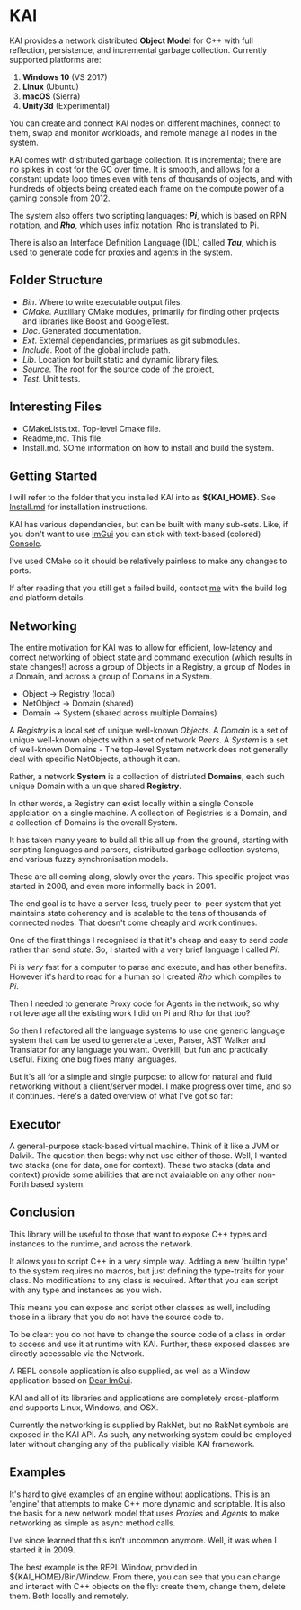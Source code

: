 # KAI

KAI provides a network distributed **Object Model** for C++ with full reflection, persistence, and incremental garbage collection. Currently supported platforms are:

1. **Windows 10** (VS 2017)
1. **Linux** (Ubuntu)
1. **macOS** (Sierra)
1. **Unity3d** (Experimental)

You can create and connect KAI nodes on different machines, connect to them, swap and monitor workloads, and remote manage all nodes in the system.

KAI comes with distributed garbage collection. It is incremental; there are no spikes in cost for the GC over time. It is smooth, and allows for a constant update loop times even with tens of thousands of objects, and with hundreds of objects being created each frame on the compute power of a gaming console from 2012.

The system also offers two scripting languages: ***Pi***, which is based on RPN notation, and ***Rho***, which uses infix notation. Rho is translated to Pi.

There is also an Interface Definition Language (IDL) called ***Tau***, which is used to generate code for proxies and agents in the system.

## Folder Structure

* *Bin*. Where to write executable output files.
* *CMake*. Auxillary CMake modules, primarily for finding other projects and libraries like Boost and GoogleTest.
* *Doc*. Generated documentation.
* *Ext*. External dependancies, primariues as git submodules.
* *Include*. Root of the global include path.
* *Lib*. Location for built static and dynamic library files.
* *Source*. The root for the source code of the project, 
* *Test*. Unit tests.

## Interesting Files

* CMakeLists.txt. Top-level Cmake file.
* Readme,md. This file.
* Install.md. SOme information on how to install and build the system.


## Getting Started

I will refer to the folder that you installed KAI into as **${KAI\_HOME}**. See [Install.md](Install.md) for installation instructions.

KAI has various dependancies, but can be built with many sub-sets. Like, if you don't want to use [ImGui](https://github.com/ocornut/imgui) you can stick with text-based (colored) [Console](Source/App/Console).

I've used CMake so it should be relatively painless to make any changes to ports.

If after reading that you still get a failed build, contact [me](matilto:christian.schladetsch@gmail.com) with the build log and platform details.

## Networking

The entire motivation for KAI was to allow for efficient, low-latency and correct networking of object state and command execution (which results in state changes!) across a group of Objects in a Registry, a group of Nodes in a Domain, and across a group of Domains in a System.

* Object -> Registry (local)
* NetObject -> Domain (shared)
* Domain -> System (shared across multiple Domains)

A *Registry* is a local set of unique well-known *Objects*. A *Domain* is a set of unique well-known objects within a set of network *Peers*. A *System* is a set of well-known Domains - The top-level System network does not generally deal with specific NetObjects, although it can.

Rather, a network **System** is a collection of distriuted **Domains**, each such unique Domain with a unique shared **Registry**. 

In other words, a Registry can exist locally within a single Console applciation on a single machine. A collection of Registries is a Domain, and a collection of Domains is the overall System.

It has taken many years to build all this all up from the ground, starting with scripting languages and parsers, distributed garbage collection systems, and various fuzzy synchronisation models.

These are all coming along, slowly over the years. This specific project was started in 2008, and even more informally back in 2001.

The end goal is to have a server-less, truely peer-to-peer system that yet maintains state coherency and is scalable to the tens of thousands of connected nodes. That doesn't come cheaply and work continues.

One of the first things I recognised is that it's cheap and easy to send *code* rather than send *state*. So, I started with a very brief language I called *Pi*.

Pi is _very_ fast for a computer to parse and execute, and has other benefits. However it's hard to read for a human so I created *Rho* which compiles to *Pi*.

Then I needed to generate Proxy code for Agents in the network, so why not leverage all the existing work I did on Pi and Rho for that too?

So then I refactored all the language systems to use one generic language system that can be used to generate a Lexer, Parser, AST Walker and Translator for any language you want. Overkill, but fun and practically useful. Fixing one bug fixes many languages.

But it's all for a simple and single purpose: to allow for natural and fluid networking without a client/server model. I make progress over time, and so it continues. Here's a dated overview of what I've got so far:

## Executor

A general-purpose stack-based virtual machine. Think of it like a JVM or Dalvik. The question then begs: why not use either of those. Well, I wanted two stacks (one for data, one for context). These two stacks (data and context) provide some abilities that are not avaialable on any other non-Forth based system.


## Conclusion

This library will be useful to those that want to expose C++ types and instances to the runtime, and across the network.

It allows you to script C++ in a very simple way. Adding a new 'builtin type' to the system requires no macros, but just defining the type-traits for your class. No modifications to any class is required. After that you can script with any type and instances as you wish.

This means you can expose and script other classes as well, including those in a library that you do not have the source code to.

To be clear: you do not have to change the source code of a class in order to access and use it at runtime with KAI. Further, these exposed classes are directly accessable via the Network.

A REPL console application is also supplied, as well as a Window application based on [Dear ImGui](https://github.com/ocornut/imgui).

KAI and all of its libraries and applications are completely cross-platform and supports Linux, Windows, and OSX.

Currently the networking is supplied by RakNet, but no RakNet symbols are exposed in the KAI API. As such, any networking system could be employed later without changing any of the publically visible KAI framework.

## Examples

It's hard to give examples of an engine without applications. This is an 'engine' that attempts to make C++ more dynamic and scriptable. It is also the basis for a new network model that uses *Proxies* and *Agents* to make networking as simple as async method calls.

I've since learned that this isn't uncommon anymore. Well, it was when I started it in 2009.

The best example is the REPL Window, provided in ${KAI_HOME}/Bin/Window. From there, you can see that you can change and interact with C++ objects on the fly: create them, change them, delete them. Both locally and remotely.
